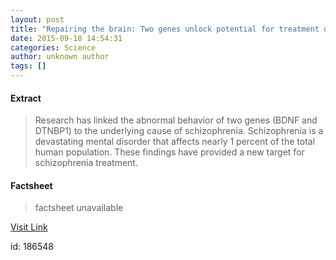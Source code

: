 ```yaml
---
layout: post
title: "Repairing the brain: Two genes unlock potential for treatment of schizophrenia"
date: 2015-09-18 14:54:31
categories: Science
author: unknown author
tags: []
---
```



#### Extract
>Research has linked the abnormal behavior of two genes (BDNF and DTNBP1) to the underlying cause of schizophrenia. Schizophrenia is a devastating mental disorder that affects nearly 1 percent of the total human population. These findings have provided a new target for schizophrenia treatment. 

#### Factsheet
>factsheet unavailable

[Visit Link](http://www.sciencedaily.com/releases/2015/09/150918105431.htm)

id:  186548
